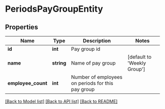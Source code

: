 # PeriodsPayGroupEntity

## Properties
Name | Type | Description | Notes
------------ | ------------- | ------------- | -------------
**id** | **int** | Pay group id | 
**name** | **string** | Name of pay group | [default to 'Weekly Group']
**employee_count** | **int** | Number of employees on periods for this pay group | 

[[Back to Model list]](../README.md#documentation-for-models) [[Back to API list]](../README.md#documentation-for-api-endpoints) [[Back to README]](../README.md)

